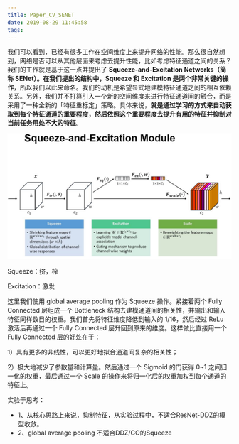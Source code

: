```yaml
---
title: Paper_CV_SENET
date: 2019-08-29 11:45:58
tags:
---
```


我们可以看到，已经有很多工作在空间维度上来提升网络的性能。那么很自然想到，网络是否可以从其他层面来考虑去提升性能，比如考虑特征通道之间的关系？我们的工作就是基于这一点并提出了 **Squeeze-and-Excitation Networks（简称 SENet）。在我们提出的结构中，Squeeze 和 Excitation 是两个非常关键的操作**，所以我们以此来命名。我们的动机是希望显式地建模特征通道之间的相互依赖关系。另外，我们并不打算引入一个新的空间维度来进行特征通道间的融合，而是采用了一种全新的「特征重标定」策略。具体来说，**就是通过学习的方式来自动获取到每个特征通道的重要程度，然后依照这个重要程度去提升有用的特征并抑制对当前任务用处不大的特征**。





![img](Paper-CV-SENET/247d198e8ef64a7fa040887b6f0ee0e0_th.jpg)

Squeeze：挤，榨

Excitation：激发



这里我们使用 global average pooling 作为 Squeeze 操作。紧接着两个 Fully Connected 层组成一个 Bottleneck 结构去建模通道间的相关性，并输出和输入特征同样数目的权重。我们首先将特征维度降低到输入的 1/16，然后经过 ReLu 激活后再通过一个 Fully Connected 层升回到原来的维度。这样做比直接用一个 Fully Connected 层的好处在于：

1）具有更多的非线性，可以更好地拟合通道间复杂的相关性；

2）极大地减少了参数量和计算量。然后通过一个 Sigmoid 的门获得 0~1 之间归一化的权重，最后通过一个 Scale 的操作来将归一化后的权重加权到每个通道的特征上。





实验于思考：

- 1、从核心思路上来说，抑制特征，从实验过程中，不适合ResNet-DDZ的模型收敛。
- 2、global average pooling 不适合DDZ/GO的Squeeze